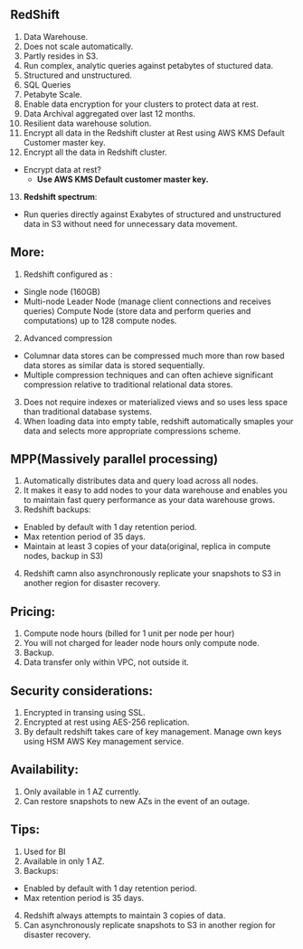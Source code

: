 ## RedShift

1. Data Warehouse.
2. Does not scale automatically.
3. Partly resides in S3.
4. Run complex, analytic queries against petabytes of stuctured data.
5. Structured and unstructured.
6. SQL Queries
7. Petabyte Scale.
8. Enable data encryption for your clusters to protect data at rest.
9. Data Archival aggregated over last 12 months.
10. Resilient data warehouse solution.
11. Encrypt all data in the Redshift cluster at Rest using AWS KMS Default Customer master key.
12. Encrypt all the data in Redshift cluster.
  - Encrypt data at rest?
     - **Use AWS KMS Default customer master key.**
13. **Redshift spectrum**:
  - Run queries directly against Exabytes of structured and unstructured data in S3 without need for unnecessary data movement.

## More:

1. Redshift configured as :
- Single node (160GB)
- Multi-node
    Leader Node (manage client connections and receives queries)
    Compute Node (store data and perform queries and computations) up to 128 compute nodes.
2. Advanced compression
- Columnar data stores can be compressed much more than row based data stores as similar data is stored sequentially.
- Multiple compression techniques and can often achieve significant compression relative to traditional relational data stores.
3. Does not require indexes or materialized views and so uses less space than traditional database systems.
4. When loading data into empty table, redshift automatically smaples your data and selects more appropriate compressions scheme.

## MPP(Massively parallel processing)

1. Automatically distributes data and query load across all nodes.
2. It makes it easy to add nodes to your data warehouse and enables you to maintain fast query performance as your data warehouse grows.
3. Redshift backups:
- Enabled by default with 1 day retention period.
- Max retention period of 35 days.
- Maintain at least 3 copies of your data(original, replica in compute nodes, backup in S3)
4. Redshift camn also asynchronously replicate your snapshots to S3 in another region for disaster recovery.

## Pricing:

1. Compute node hours (billed for 1 unit per node per hour)
2. You will not charged for leader node hours only compute node.
3. Backup.
4. Data transfer only within VPC, not outside it.

## Security considerations:

1. Encrypted in transing using SSL.
2. Encrypted at rest using AES-256 replication.
3. By default redshift takes care of key management.
    Manage own keys using HSM
    AWS Key management service.

## Availability:

1. Only available in 1 AZ currently.
2. Can restore snapshots to new AZs in the event of an outage.

## Tips:

1. Used for BI
2. Available in only 1 AZ.
3. Backups:
 - Enabled by default with 1 day retention period.
 - Max retention period is 35 days.
4. Redshift always attempts to maintain 3 copies of data.
5. Can asynchronously replicate snapshots to S3 in another region for disaster recovery.
